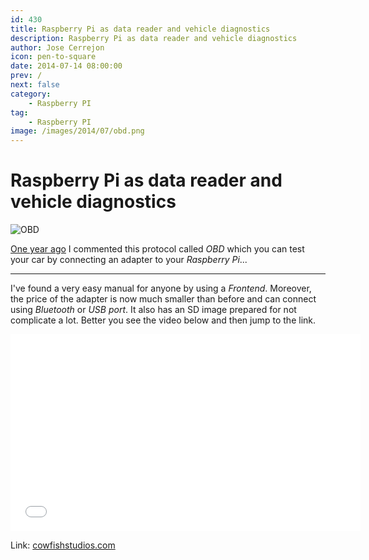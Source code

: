 ```yaml
---
id: 430
title: Raspberry Pi as data reader and vehicle diagnostics
description: Raspberry Pi as data reader and vehicle diagnostics
author: Jose Cerrejon
icon: pen-to-square
date: 2014-07-14 08:00:00
prev: /
next: false
category:
    - Raspberry PI
tag:
    - Raspberry PI
image: /images/2014/07/obd.png
---
```


# Raspberry Pi as data reader and vehicle diagnostics

![OBD](/images/2014/07/obd.png)

[One year ago](/post.php?id=207) I commented this protocol called _OBD_ which you can test your car by connecting an adapter to your _Raspberry Pi_...

---

I've found a very easy manual for anyone by using a _Frontend_. Moreover, the price of the adapter is now much smaller than before and can connect using _Bluetooth_ or _USB port_. It also has an SD image prepared for not complicate a lot. Better you see the video below and then jump to the link.

<iframe width="560" height="315" src="//www.youtube.com/embed/UAwiVERLmDo" frameborder="0" allowfullscreen></iframe>

Link: [cowfishstudios.com](https://www.cowfishstudios.com/blog/obd-pi-raspberry-pi-displaying-car-diagnostics-obd-ii-data-on-an-aftermarket-head-unit)
